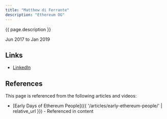 ```yaml
---
title: "Matthew di Ferrante"
description: "Ethereum OG"
---
```


{{ page.description }}

Jun 2017 to Jan 2019

## Links
- [LinkedIn](https://www.linkedin.com/in/matthewdiferrante/)

## References

This page is referenced from the following articles and videos:

- [Early Days of Ethereum People]({{ '/articles/early-ethereum-people/' | relative_url }}) - Referenced in content

